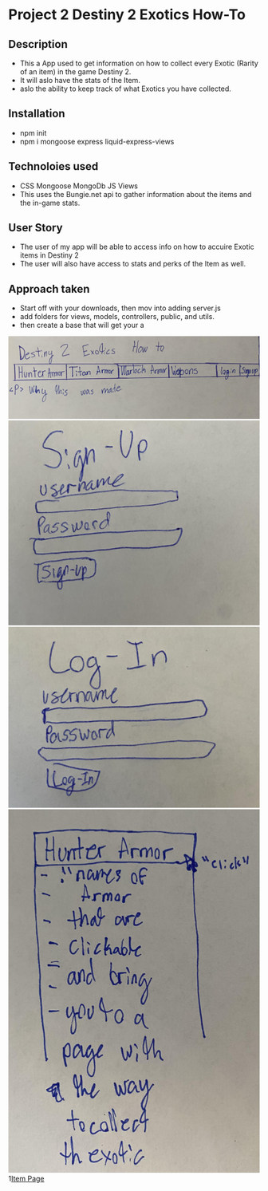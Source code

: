 # Project 2 Destiny 2 Exotics How-To

## Description
- This a App used to get information on how to collect every Exotic (Rarity of an item) in the game Destiny 2.
- It will aslo have the stats of the Item.
- aslo the ability to keep track of what Exotics you have collected.

## Installation 
- npm init 
- npm i mongoose express liquid-express-views

## Technoloies used
- CSS Mongoose MongoDb JS Views 
- This uses the Bungie.net api to gather information about the items and the in-game stats.

## User Story
- The user of my app will be able to access info on how to accuire Exotic items in Destiny 2
- The user will also have access to stats and perks of the Item as well.

## Approach taken
- Start off with your downloads, then mov into adding server.js
- add folders for views, models, controllers, public, and utils.
- then create a base that will get your a

![Main Screen](img/Front-page.jpg)
![Sign-Up](img/Sign-Up.jpg)
![Log-In](img/Log-in.jpg)
![Drop Down Tap](img/dropdown-list.jpg)
1[Item Page](img/Item-Page.jpg)